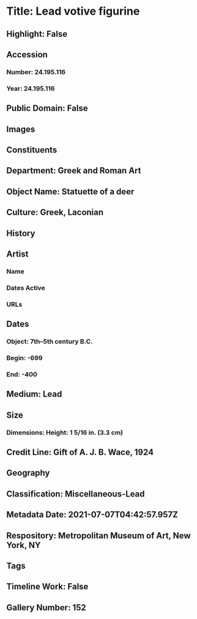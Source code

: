 # Title: Lead votive figurine
## Highlight: False
## Accession
### Number: 24.195.116
### Year: 24.195.116
## Public Domain: False
## Images
## Constituents
## Department: Greek and Roman Art
## Object Name: Statuette of a deer
## Culture: Greek, Laconian
## History
## Artist
### Name
### Dates Active
### URLs
## Dates
### Object: 7th–5th century B.C.
### Begin: -699
### End: -400
## Medium: Lead
## Size
### Dimensions: Height: 1 5/16 in. (3.3 cm)
## Credit Line: Gift of A. J. B. Wace, 1924
## Geography
## Classification: Miscellaneous-Lead
## Metadata Date: 2021-07-07T04:42:57.957Z
## Respository: Metropolitan Museum of Art, New York, NY
## Tags
## Timeline Work: False
## Gallery Number: 152